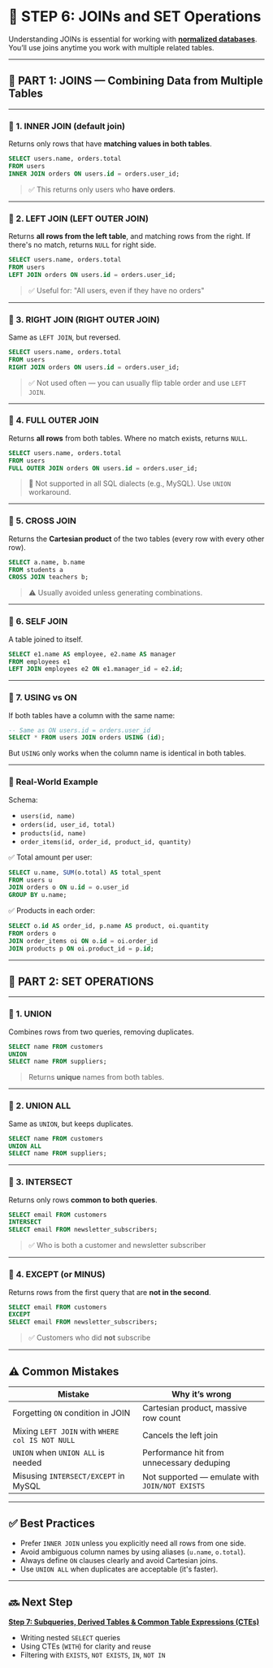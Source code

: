 # 🧩 **STEP 6: JOINs and SET Operations**

Understanding JOINs is essential for working with **[normalized databases](./Normalization.md)**. You’ll use joins anytime you work with multiple related tables.

---

## 🔷 PART 1: JOINS — Combining Data from Multiple Tables

---

### 🔹 1. INNER JOIN (default join)

Returns only rows that have **matching values in both tables**.

```sql
SELECT users.name, orders.total
FROM users
INNER JOIN orders ON users.id = orders.user_id;
```

> ✅ This returns only users who **have orders**.

---

### 🔹 2. LEFT JOIN (LEFT OUTER JOIN)

Returns **all rows from the left table**, and matching rows from the right. If there's no match, returns `NULL` for right side.

```sql
SELECT users.name, orders.total
FROM users
LEFT JOIN orders ON users.id = orders.user_id;
```

> ✅ Useful for: "All users, even if they have no orders"

---

### 🔹 3. RIGHT JOIN (RIGHT OUTER JOIN)

Same as `LEFT JOIN`, but reversed.

```sql
SELECT users.name, orders.total
FROM users
RIGHT JOIN orders ON users.id = orders.user_id;
```

> ✅ Not used often — you can usually flip table order and use `LEFT JOIN`.

---

### 🔹 4. FULL OUTER JOIN

Returns **all rows** from both tables. Where no match exists, returns `NULL`.

```sql
SELECT users.name, orders.total
FROM users
FULL OUTER JOIN orders ON users.id = orders.user_id;
```

> 🔴 Not supported in all SQL dialects (e.g., MySQL). Use `UNION` workaround.

---

### 🔹 5. CROSS JOIN

Returns the **Cartesian product** of the two tables (every row with every other row).

```sql
SELECT a.name, b.name
FROM students a
CROSS JOIN teachers b;
```

> ⚠️ Usually avoided unless generating combinations.

---

### 🔹 6. SELF JOIN

A table joined to itself.

```sql
SELECT e1.name AS employee, e2.name AS manager
FROM employees e1
LEFT JOIN employees e2 ON e1.manager_id = e2.id;
```

---

### 🔹 7. USING vs ON

If both tables have a column with the same name:

```sql
-- Same as ON users.id = orders.user_id
SELECT * FROM users JOIN orders USING (id);
```

But `USING` only works when the column name is identical in both tables.

---

### 🔹 Real-World Example

Schema:

- `users(id, name)`
- `orders(id, user_id, total)`
- `products(id, name)`
- `order_items(id, order_id, product_id, quantity)`

✅ Total amount per user:

```sql
SELECT u.name, SUM(o.total) AS total_spent
FROM users u
JOIN orders o ON u.id = o.user_id
GROUP BY u.name;
```

✅ Products in each order:

```sql
SELECT o.id AS order_id, p.name AS product, oi.quantity
FROM orders o
JOIN order_items oi ON o.id = oi.order_id
JOIN products p ON oi.product_id = p.id;
```

---

## 🔷 PART 2: SET OPERATIONS

---

### 🔹 1. UNION

Combines rows from two queries, removing duplicates.

```sql
SELECT name FROM customers
UNION
SELECT name FROM suppliers;
```

> Returns **unique** names from both tables.

---

### 🔹 2. UNION ALL

Same as `UNION`, but keeps duplicates.

```sql
SELECT name FROM customers
UNION ALL
SELECT name FROM suppliers;
```

---

### 🔹 3. INTERSECT

Returns only rows **common to both queries**.

```sql
SELECT email FROM customers
INTERSECT
SELECT email FROM newsletter_subscribers;
```

> ✅ Who is both a customer and newsletter subscriber

---

### 🔹 4. EXCEPT (or MINUS)

Returns rows from the first query that are **not in the second**.

```sql
SELECT email FROM customers
EXCEPT
SELECT email FROM newsletter_subscribers;
```

> ✅ Customers who did **not** subscribe

---

## ⚠️ Common Mistakes

| Mistake                                         | Why it’s wrong                                 |
| ----------------------------------------------- | ---------------------------------------------- |
| Forgetting `ON` condition in JOIN               | Cartesian product, massive row count           |
| Mixing `LEFT JOIN` with `WHERE col IS NOT NULL` | Cancels the left join                          |
| `UNION` when `UNION ALL` is needed              | Performance hit from unnecessary deduping      |
| Misusing `INTERSECT/EXCEPT` in MySQL            | Not supported — emulate with `JOIN/NOT EXISTS` |

---

## ✅ Best Practices

- Prefer `INNER JOIN` unless you explicitly need all rows from one side.
- Avoid ambiguous column names by using aliases (`u.name`, `o.total`).
- Always define `ON` clauses clearly and avoid Cartesian joins.
- Use `UNION ALL` when duplicates are acceptable (it's faster).

---

## 🔜 Next Step

[**Step 7: Subqueries, Derived Tables & Common Table Expressions (CTEs)**](./step7.md)

- Writing nested `SELECT` queries
- Using CTEs (`WITH`) for clarity and reuse
- Filtering with `EXISTS`, `NOT EXISTS`, `IN`, `NOT IN`
